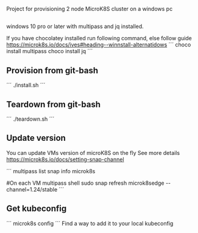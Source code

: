 Project for provisioning 2 node MicroK8S cluster on a windows pc

##
windows 10 pro or later with multipass and jq installed.

If you have chocolatey installed run following command, else follow guide https://microk8s.io/docs/ives#heading--winnstall-alternatidows
´´´
choco install multipass
choco install jq
´´´

## Provision from git-bash

´´´
./install.sh
´´´

## Teardown from git-bash
´´´
./teardown.sh
´´´

## Update version 
You can update VMs version of microK8S on the fly
See more details https://microk8s.io/docs/setting-snap-channel

´´´
multipass list
snap info microk8s

#On each VM
multipass shell <VM>
sudo snap refresh microk8sedge --channel=1.24/stable
´´´

## Get kubeconfig
´´´
microk8s config
´´´
Find a way to add it to your local kubeconfig

